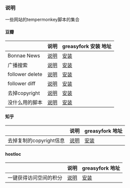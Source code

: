 ### 说明

一些网站的tempermonkey脚本的集合

#### 豆瓣

|| 说明 | greasyfork 安装 地址 |
|---|---|---|
| Bonnae News | [说明](https://github.com/harryhare/userscript/tree/master/douban_bonnae_news) | [安装](https://greasyfork.org/scripts/40424-bonnae-news-with-text) |
| 广播搜索|[说明](https://github.com/harryhare/userscript/tree/master/douban_broadcast_search)|[安装](https://greasyfork.org/scripts/370886-search-broadcast-for-douban) |
| follower delete |[说明](https://github.com/harryhare/userscript/tree/master/douban_follower_delete)|[安装](https://greasyfork.org/scripts/368379-douban-delete-follower) |
| follower diff |[说明](https://github.com/harryhare/userscript/tree/master/douban_follower_diff)|[安装](https://greasyfork.org/scripts/370020-follower-diff-for-douban) |
| 去掉copyright |[说明](https://github.com/harryhare/userscript/tree/master/douban_copyright_remove)|[安装](https://greasyfork.org/scripts/40747-remove-douban-note-copyright) |
| 没什么用的脚本 |[说明](https://github.com/harryhare/userscript/tree/master/douban_patch)|[安装](https://greasyfork.org/scripts/40445-douban-patch) |


#### 知乎

||说明| greasyfork 地址|
|---|---|---|
| 去掉复制的copyright信息 |[说明](https://github.com/harryhare/userscript/tree/master/zhihu_copyright_remove) | [安装](https://greasyfork.org/scripts/40730-remove-zhihu-copyright) |


#### hostloc

||说明| greasyfork 地址|
|---|---|---|
| 一键获得访问空间的积分 |[说明](https://github.com/harryhare/userscript/tree/master/hostloc_checkin)|[安装](https://greasyfork.org/scripts/40444-hostloc-checkin) |
